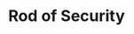 ---
title: "Rod of Security"

item:
  aura: "Strong conjuuration"
  casterLevel: "20th"
  prerequisites:
    feats: ["{% feat_link craft-rod %}"]
    spells: ["{% spell_link gate %}"]
    special: []
  marketPrice: 61000
  description: |
    This item creates a nondimensional space, a pocket paradise. There the rod's possessor and as many as 199 other creatures can stay in complete safety for a period of time, up to 200 days divided by the number of creatures affected. All fractions are rounded down.

    In this pocket paradise, creatures don't age, and natural healing take place at twice the normal rate. Fresh water and food (fruits and vegetables only) are in abundance. The climate is comfortable for all creatures involved.

    Activating the rod (a standard action) causes the wielder and all creatures touching the rod to be transported instantaneously to the paradise. Members of large groups can hold hands or otherwise maintain physical contact, allowing all connected creatures in a circle or a chain to be affected by the rod. Unwilling creatures get a DC 17 Will save to negate the effect. If such a creature succeeds on its save, other creatures beyond that point in a chain can still be affected by the rod.

    When the rod's effect expires or is dispelled, all the affected creatures instantly reappear in the location they occupied when the rod was activated. If something else occupies the space that a traveler would be returning to, then his body is displaced a sufficient distance to provide the space required for reentry. The rod's possessor can dismiss the effect whenever he wishes before the maximum time period expires, but the rod can only be activated once per week.
---